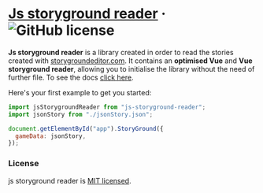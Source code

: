 # [Js storyground reader](https://storygroundeditor.com) &middot; ![GitHub license](https://img.shields.io/badge/license-MIT-blue.svg)

**Js storyground reader** is a library created in order to read the stories created with [storygroundeditor.com](https://storygroundeditor.com/).
It contains an **optimised Vue** and **Vue storyground reader**, allowing you to initialise the library without the need of further file.
To see the docs [click here](https://storygroundeditor.com/devs/).

Here's your first example to get you started:

```js
import jsStorygroundReader from "js-storyground-reader";
import jsonStory from "./jsonStory.json";

document.getElementById("app").StoryGround({
  gameData: jsonStory,
});
```

### License

js storyground reader is [MIT licensed](./LICENSE).
